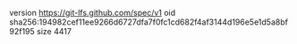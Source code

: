 version https://git-lfs.github.com/spec/v1
oid sha256:194982cef11ee9266d6727dfa7f0fc1cd682f4af3144d196e5e1d5a8bf92f195
size 4417
